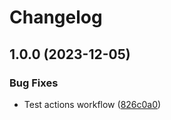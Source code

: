 # Changelog

## 1.0.0 (2023-12-05)


### Bug Fixes

* Test actions workflow ([826c0a0](https://github.com/nilsfast/pitch/commit/826c0a0026587c090aeb7a0cda89cdf5aae34287))
